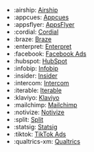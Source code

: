 <!-- To add an entry, first add an SVG logo in overrides/.icons, then add a new line item in the table. Wrap the icon filename in colons to reference it. -->

<div class="grid cards" markdown>

- :airship: [Airship](../data/destinations/airship-cohort.md)
- :appcues: [Appcues](../data/destinations/appcues-cohort.md)
- :appsflyer: [AppsFlyer](../data/destinations/appsflyer-cohort.md)
- :cordial: [Cordial](../data/destinations/cordial-cohort.md)
- :braze: [Braze](../data/destinations/braze-cohort.md)
- :enterpret: [Enterpret](../data/destinations/enterpret-cohort.md)
- :facebook: [Facebook Ads](../data/destinations/facebook-cohort.md)
- :hubspot: [HubSpot](../data/destinations/hubspot-cohort.md)
- :infobip: [Infobip](../data/destinations/infobip-cohort.md)
- :insider: [Insider](../data/destinations/insider-cohort.md)
- :intercom: [Intercom](../data/destinations/intercom-cohort.md)
- :iterable: [Iterable](../data/destinations/iterable-cohort.md)
- :klaviyo: [Klaviyo](../data/destinations/klaviyo-cohort.md)
- :mailchimp: [Mailchimp](../data/destinations/mailchimp-cohort.md)
- :notivize: [Notivize](../data/destinations/notivize-cohort.md)
- :split: [Split](../data/destinations/split-cohort.md)
- :statsig: [Statsig](../data/destinations/statsig-cohort.md)
- :tiktok: [TikTok Ads](../data/destinations/tiktok-cohort.md)
- :qualtrics-xm: [Qualtrics](../data/destinations/qualtrics-cohort.md)

</div>